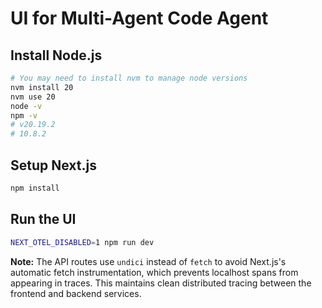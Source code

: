 # UI for Multi-Agent Code Agent

## Install Node.js

```bash
# You may need to install nvm to manage node versions
nvm install 20
nvm use 20
node -v
npm -v
# v20.19.2
# 10.8.2
```

## Setup Next.js

```bash
npm install
```

## Run the UI

```bash
NEXT_OTEL_DISABLED=1 npm run dev
```

**Note:** The API routes use `undici` instead of `fetch` to avoid Next.js's automatic fetch instrumentation, which prevents localhost spans from appearing in traces. This maintains clean distributed tracing between the frontend and backend services.
